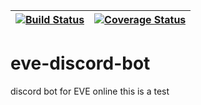 |[![Build Status](https://travis-ci.org/dimkinv/eve-discord-bot.svg?branch=master)](https://travis-ci.org/dimkinv/eve-discord-bot)|[![Coverage Status](https://coveralls.io/repos/github/dimkinv/eve-discord-bot/badge.svg?branch=master)](https://coveralls.io/github/dimkinv/eve-discord-bot?branch=master)|
|:-:|:-:|

# eve-discord-bot
discord bot for EVE online
this is a test
